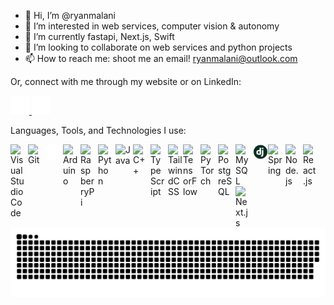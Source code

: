 - 👋 Hi, I’m @ryanmalani
- 👀 I’m interested in web services, computer vision & autonomy
- 🌱 I’m currently fastapi, Next.js, Swift
- 💞️ I’m looking to collaborate on web services and python projects
- 📫 How to reach me: shoot me an email! ryanmalani@outlook.com

Or, connect with me through my website or on LinkedIn:
<br/>


<picture>
  <a href="https://www.ryanmalani.com" target="_blank">
    <source media="(prefers-color-scheme: dark)" srcset="./img/globe-dark.svg">
    <img alt="Website icon dark." src="./img/globe-dark.svg" height=30px width=30px>
  </a>
</picture>
<picture>
  <a href="https://linkedin.com/in/ryanmalani" target="_blank">
    <source media="(prefers-color-scheme: dark)" srcset="./img/linkedin-dark.svg">
    <img alt="LinkedIn icon dark." src="./img/linkedin-dark.svg" height=30px width=30px>
  </a>
</picture>

<br/>

Languages, Tools, and Technologies I use:

[<picture><img align="left" alt="Visual Studio Code" width="24px" src="https://cdn.jsdelivr.net/gh/devicons/devicon/icons/vscode/vscode-original.svg" style="padding-right:4px;" /></picture>](https://code.visualstudio.com)
[<img align="left" alt="Git" width="24px" src="https://cdn.jsdelivr.net/gh/devicons/devicon/icons/git/git-original.svg" style="padding-right:4px;" />](https://git-scm.com)
[<picture><source media="(prefers-color-scheme: dark)" srcset="./img/terminal-dark.svg"><img align="left" alt="Terminal" width="24px" src="./img/terminal-dark.svg" style="padding-right:4px;"/></picture>](https://support.apple.com/guide/terminal/welcome/mac)
[<img align="left" alt="Arduino" width="24px" src="https://cdn.jsdelivr.net/gh/devicons/devicon/icons/arduino/arduino-original.svg" style="padding-right:4px;" />](https://arduino.cc)
[<img align="left" alt="RaspberryPi" width="24px" src="https://cdn.jsdelivr.net/gh/devicons/devicon/icons/raspberrypi/raspberrypi-original.svg" style="padding-right:4px;" />](https://raspberrypi.com)
[<img align="left" alt="Python" width="24px" src="https://cdn.jsdelivr.net/gh/devicons/devicon/icons/python/python-original.svg" style="padding-right:4px;" />](https://python.org)
[<img align="left" alt="Java" width="24px" src="https://cdn.jsdelivr.net/gh/devicons/devicon/icons/java/java-original.svg" style="padding-right:4px;" />](https://docs.oracle.com/en/java/)
[<img align="left" alt="C++" width="24px" src="https://upload.wikimedia.org/wikipedia/commons/1/18/ISO_C%2B%2B_Logo.svg" style="padding-right:4px;" />](https://learn.microsoft.com/en-us/cpp/?view=msvc-170)
[<img align="left" alt="TypeScript" width="24px" src="https://cdn.jsdelivr.net/gh/devicons/devicon/icons/typescript/typescript-original.svg" style="padding-right:4px;" />](https://typescriptlang.org)
[<img align="left" alt="TailwindCSS" width="24px" src="https://cdn.jsdelivr.net/gh/devicons/devicon/icons/tailwindcss/tailwindcss-original.svg" style="" />](https://tailwindcss.com)
[<img align="left" alt="TensorFlow" width="24px" src="https://cdn.jsdelivr.net/gh/devicons/devicon/icons/tensorflow/tensorflow-original.svg" style="padding-right:4px;" />](https://www.tensorflow.org)
[<img align="left" alt="PyTorch" width="24px" src="https://cdn.jsdelivr.net/gh/devicons/devicon/icons/pytorch/pytorch-original.svg" style="padding-right:4px;" />](https://www.pytorch.org)
[<img align="left" alt="PostgreSQL" width="24px" src="https://cdn.jsdelivr.net/gh/devicons/devicon/icons/postgresql/postgresql-original.svg" style="padding-right:4px;" />](https://www.postgresql.org)
[<img align="left" alt="MySQL" width="24px" src="https://cdn.jsdelivr.net/gh/devicons/devicon/icons/mysql/mysql-original.svg" style="padding-right:4px;" />](https://www.mysql.com)
[<img align="left" alt="Django" width="24px" src="./img/django.png" />](https://www.djangoproject.com)
[<img align="left" alt="Spring" width="24px" src="https://cdn.jsdelivr.net/gh/devicons/devicon/icons/spring/spring-original.svg" style="padding-right:4px;" />](https://spring.io)
[<img align="left" alt="Node.js" width="24px" src="https://cdn.jsdelivr.net/gh/devicons/devicon/icons/nodejs/nodejs-original.svg" style="padding-right:4px;" />](https://nodejs.org/en/docs/)
[<img align="left" alt="React.js" width="24px" src="https://cdn.jsdelivr.net/gh/devicons/devicon/icons/react/react-original.svg" style="padding-right:4px;" />](https://reactjs.org)
[<img align="left" alt="Next.js" width="24px" src="https://cdn.jsdelivr.net/gh/devicons/devicon/icons/nextjs/nextjs-original.svg" style="padding-right:4px;" />](https://nextjs.org)

<br />
<br />

<picture>
  <source media="(prefers-color-scheme: dark)" srcset="https://raw.githubusercontent.com/ryanmalani/ryanmalani/output/github-contribution-grid-snake-dark.svg" />
  <source media="(prefers-color-scheme: light)" srcset="https://raw.githubusercontent.com/ryanmalani/ryanmalani/output/github-contribution-grid-snake-dark.svg" />
  <img alt="github-snake" src="https://raw.githubusercontent.com/ryanmalani/ryanmalani/output/github-contribution-grid-snake-dark.svg" />
</picture>

[website]: https://ryanmalani.com
[linkedin]: https://linkedin.com/in/ryanmalani

<!---
ryanmalani/ryanmalani is a ✨ special ✨ repository because its `README.md` (this file) appears on your GitHub profile.
You can click the Preview link to take a look at your changes.
--->
